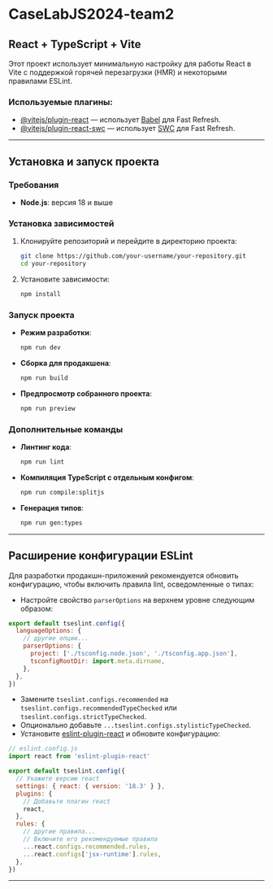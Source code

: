 
# CaseLabJS2024-team2

## React + TypeScript + Vite

Этот проект использует минимальную настройку для работы React в Vite с поддержкой горячей перезагрузки (HMR) и некоторыми правилами ESLint.

### Используемые плагины:

- [@vitejs/plugin-react](https://github.com/vitejs/vite-plugin-react/blob/main/packages/plugin-react/README.md) — использует [Babel](https://babeljs.io/) для Fast Refresh.
- [@vitejs/plugin-react-swc](https://github.com/vitejs/vite-plugin-react-swc) — использует [SWC](https://swc.rs/) для Fast Refresh.

---

## Установка и запуск проекта

### Требования

- **Node.js**: версия 18 и выше

### Установка зависимостей

1. Клонируйте репозиторий и перейдите в директорию проекта:

   ```bash
   git clone https://github.com/your-username/your-repository.git
   cd your-repository
   ```

2. Установите зависимости:

   ```bash
   npm install
   ```

### Запуск проекта

- **Режим разработки**:

   ```bash
   npm run dev
   ```

- **Сборка для продакшена**:

   ```bash
   npm run build
   ```

- **Предпросмотр собранного проекта**:

   ```bash
   npm run preview
   ```

### Дополнительные команды

- **Линтинг кода**:

   ```bash
   npm run lint
   ```

- **Компиляция TypeScript с отдельным конфигом**:

   ```bash
   npm run compile:splitjs
   ```

- **Генерация типов**:

   ```bash
   npm run gen:types
   ```

---

## Расширение конфигурации ESLint

Для разработки продакшн-приложений рекомендуется обновить конфигурацию, чтобы включить правила lint, осведомленные о типах:

- Настройте свойство `parserOptions` на верхнем уровне следующим образом:

```js
export default tseslint.config({
  languageOptions: {
    // другие опции...
    parserOptions: {
      project: ['./tsconfig.node.json', './tsconfig.app.json'],
      tsconfigRootDir: import.meta.dirname,
    },
  },
})
```

- Замените `tseslint.configs.recommended` на `tseslint.configs.recommendedTypeChecked` или `tseslint.configs.strictTypeChecked`.
- Опционально добавьте `...tseslint.configs.stylisticTypeChecked`.
- Установите [eslint-plugin-react](https://github.com/jsx-eslint/eslint-plugin-react) и обновите конфигурацию:

```js
// eslint.config.js
import react from 'eslint-plugin-react'

export default tseslint.config({
  // Укажите версию react
  settings: { react: { version: '18.3' } },
  plugins: {
    // Добавьте плагин react
    react,
  },
  rules: {
    // другие правила...
    // Включите его рекомендуемые правила
    ...react.configs.recommended.rules,
    ...react.configs['jsx-runtime'].rules,
  },
})
```

---

